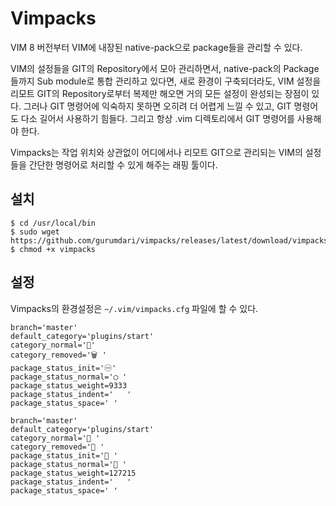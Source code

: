 # Vimpacks
VIM 8 버전부터 VIM에 내장된 native-pack으로 package들을 관리할 수 있다. 

VIM의 설정들을 GIT의 Repository에서 모아 관리하면서, native-pack의 Package들까지 Sub module로 통합 관리하고 있다면, 새로 환경이 구축되더라도, VIM 설정을 리모트 GIT의 Repository로부터 복제만 해오면 거의 모든 설정이 완성되는 장점이 있다. 그러나 GIT 명령어에 익숙하지 못하면 오히려 더 어렵게 느낄 수 있고, GIT 명령어도 다소 길어서 사용하기 힘들다. 그리고 항상 .vim 디렉토리에서 GIT 명령어를 사용해야 한다.

Vimpacks는 작업 위치와 상관없이 어디에서나 리모트 GIT으로 관리되는 VIM의 설정들을 간단한 명령어로 처리할 수 있게 해주는 래핑 툴이다.

## 설치
```
$ cd /usr/local/bin
$ sudo wget https://github.com/gurumdari/vimpacks/releases/latest/download/vimpacks
$ chmod +x vimpacks
```

## 설정
Vimpacks의 환경설정은 `~/.vim/vimpacks.cfg` 파일에 할 수 있다.
```
branch='master'
default_category='plugins/start'
category_normal='📂'
category_removed='🗑 '
package_status_init='㊀'
package_status_normal='◯ '
package_status_weight=9333
package_status_indent='   '
package_status_space=' '
```
```
branch='master'
default_category='plugins/start'
category_normal=' '
category_removed=' '
package_status_init=' '
package_status_normal=' '
package_status_weight=127215
package_status_indent='   '
package_status_space=' '
```